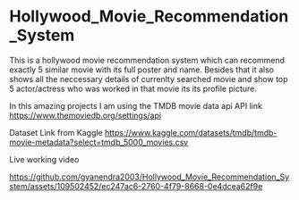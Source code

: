 # Hollywood_Movie_Recommendation_System
This is a hollywood movie recommendation system which can recommend exactly 5 similar movie with its full poster and name.
Besides that it also shows all the neccessary details of currenlty searched movie and show top 5 actor/actress who was worked in that movie its its profile picture.

In this amazing projects I am using the TMDB movie data api 
API link   https://www.themoviedb.org/settings/api

Dataset Link from Kaggle  https://www.kaggle.com/datasets/tmdb/tmdb-movie-metadata?select=tmdb_5000_movies.csv



Live working video


https://github.com/gyanendra2003/Hollywood_Movie_Recommendation_System/assets/109502452/ec247ac6-2760-4f79-8668-0e4dcea62f9e

